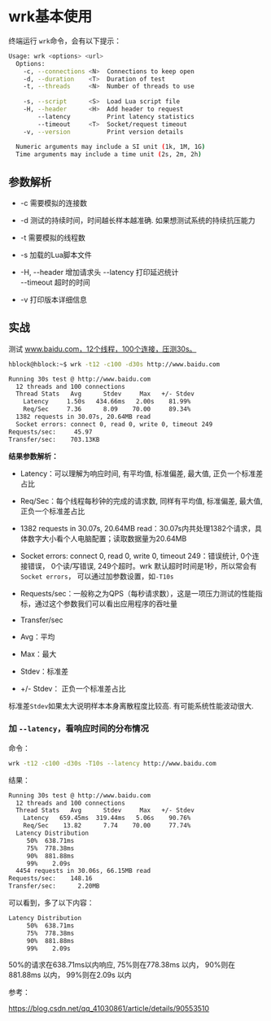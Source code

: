 # wrk基本使用

终端运行 `wrk`命令，会有以下提示：
```sh
Usage: wrk <options> <url>                            
  Options:                                            
    -c, --connections <N>  Connections to keep open   
    -d, --duration    <T>  Duration of test           
    -t, --threads     <N>  Number of threads to use   
                                                      
    -s, --script      <S>  Load Lua script file       
    -H, --header      <H>  Add header to request      
        --latency          Print latency statistics   
        --timeout     <T>  Socket/request timeout     
    -v, --version          Print version details      
                                                      
  Numeric arguments may include a SI unit (1k, 1M, 1G)
  Time arguments may include a time unit (2s, 2m, 2h)
```
## 参数解析
- -c 需要模拟的连接数
- -d 测试的持续时间，时间越长样本越准确. 如果想测试系统的持续抗压能力
- -t 需要模拟的线程数

- -s 加载的Lua脚本文件
- -H, --header        增加请求头
       --latency      打印延迟统计   
       --timeout      超时的时间     
- -v 打印版本详细信息


## 实战
测试 www.baidu.com，12个线程，100个连接，压测30s。

```sh
hblock@hblock:~$ wrk -t12 -c100 -d30s http://www.baidu.com  

Running 30s test @ http://www.baidu.com
  12 threads and 100 connections
  Thread Stats   Avg      Stdev     Max   +/- Stdev
    Latency     1.50s   434.66ms   2.00s    81.99%
    Req/Sec     7.36      8.09    70.00     89.34%
  1382 requests in 30.07s, 20.64MB read
  Socket errors: connect 0, read 0, write 0, timeout 249
Requests/sec:     45.97
Transfer/sec:    703.13KB
```

**结果参数解析：**

- Latency：可以理解为响应时间, 有平均值, 标准偏差, 最大值, 正负一个标准差占比
- Req/Sec：每个线程每秒钟的完成的请求数, 同样有平均值, 标准偏差, 最大值, 正负一个标准差占比
- 1382 requests in 30.07s, 20.64MB read：30.07s内共处理1382个请求，具体数字大小看个人电脑配置；读取数据量为20.64MB
- Socket errors: connect 0, read 0, write 0, timeout 249：错误统计, 0个连接错误， 0个读/写错误, 249个超时。wrk 默认超时时间是1秒，所以常会有`Socket errors`， 可以通过加参数设置，如`-T10s` 
- Requests/sec：一般称之为QPS（每秒请求数），这是一项压力测试的性能指标，通过这个参数我们可以看出应用程序的吞吐量
- Transfer/sec

- Avg：平均
- Max：最大
- Stdev：标准差
- +/- Stdev： 正负一个标准差占比


标准差`Stdev`如果太大说明样本本身离散程度比较高. 有可能系统性能波动很大.

### 加 `--latency`，看响应时间的分布情况

命令：
```sh
wrk -t12 -c100 -d30s -T10s --latency http://www.baidu.com  
```
结果：
```sh
Running 30s test @ http://www.baidu.com
  12 threads and 100 connections
  Thread Stats   Avg      Stdev     Max   +/- Stdev
    Latency   659.45ms  319.44ms   5.06s    90.76%
    Req/Sec    13.82      7.74    70.00     77.74%
  Latency Distribution
     50%  638.71ms
     75%  778.38ms
     90%  881.88ms
     99%    2.09s 
  4454 requests in 30.06s, 66.15MB read
Requests/sec:    148.16
Transfer/sec:      2.20MB
```
可以看到，多了以下内容：
```sh
Latency Distribution
     50%  638.71ms
     75%  778.38ms
     90%  881.88ms
     99%    2.09s 
```

50%的请求在638.71ms以内响应, 75%则在778.38ms 以内， 90%则在881.88ms 以内， 99%则在2.09s 以内 

参考：

https://blog.csdn.net/qq_41030861/article/details/90553510